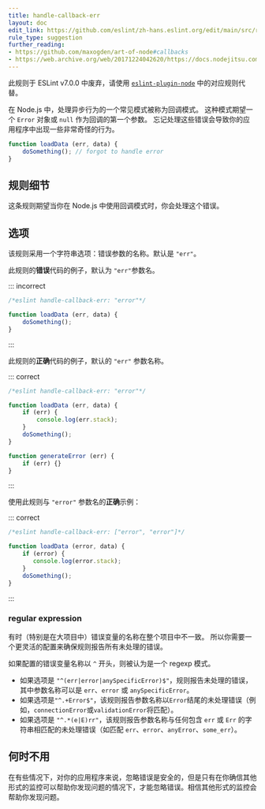 ```yaml
---
title: handle-callback-err
layout: doc
edit_link: https://github.com/eslint/zh-hans.eslint.org/edit/main/src/rules/handle-callback-err.md
rule_type: suggestion
further_reading:
- https://github.com/maxogden/art-of-node#callbacks
- https://web.archive.org/web/20171224042620/https://docs.nodejitsu.com/articles/errors/what-are-the-error-conventions/
---
```


此规则于 ESLint v7.0.0 中废弃，请使用 [`eslint-plugin-node`](https://github.com/mysticatea/eslint-plugin-node) 中的对应规则代替。

在 Node.js 中，处理异步行为的一个常见模式被称为回调模式。
这种模式期望一个 `Error` 对象或 `null` 作为回调的第一个参数。
忘记处理这些错误会导致你的应用程序中出现一些非常奇怪的行为。

```js
function loadData (err, data) {
    doSomething(); // forgot to handle error
}
```

## 规则细节

这条规则期望当你在 Node.js 中使用回调模式时，你会处理这个错误。

## 选项

该规则采用一个字符串选项：错误参数的名称。默认是 `"err"`。

此规则的**错误**代码的例子，默认为 `"err"`参数名。

::: incorrect

```js
/*eslint handle-callback-err: "error"*/

function loadData (err, data) {
    doSomething();
}

```

:::

此规则的**正确**代码的例子，默认的 `"err"` 参数名称。

::: correct

```js
/*eslint handle-callback-err: "error"*/

function loadData (err, data) {
    if (err) {
        console.log(err.stack);
    }
    doSomething();
}

function generateError (err) {
    if (err) {}
}
```

:::

使用此规则与 `"error"` 参数名的**正确**示例：

::: correct

```js
/*eslint handle-callback-err: ["error", "error"]*/

function loadData (error, data) {
    if (error) {
       console.log(error.stack);
    }
    doSomething();
}
```

:::

### regular expression

有时（特别是在大项目中）错误变量的名称在整个项目中不一致。
所以你需要一个更灵活的配置来确保规则报告所有未处理的错误。

如果配置的错误变量名称以 `^` 开头，则被认为是一个 regexp 模式。

* 如果选项是 `"^(err|error|anySpecificError)$"`，规则报告未处理的错误，其中参数名称可以是 `err`、`error` 或 `anySpecificError`。
* 如果选项是`"^.+Error$"`，该规则报告参数名称以`Error`结尾的未处理错误（例如，`connectionError`或`validationError`将匹配）。
* 如果选项是 `"^.*(e|E)rr"`，该规则报告参数名称与任何包含 `err` 或 `Err` 的字符串相匹配的未处理错误（如匹配 `err`、`error`、`anyError`、`some_err`）。

## 何时不用

在有些情况下，对你的应用程序来说，忽略错误是安全的，但是只有在你确信其他形式的监控可以帮助你发现问题的情况下，才能忽略错误。相信其他形式的监控会帮助你发现问题。
